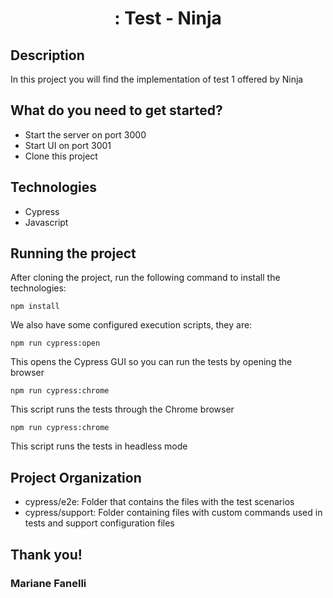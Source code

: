 <h1 align="center">: Test - Ninja</h1>

## Description
In this project you will find the implementation of test 1 offered by Ninja

## What do you need to get started?
* Start the server on port 3000
* Start UI on port 3001
* Clone this project

## Technologies
* Cypress
* Javascript

## Running the project
After cloning the project, run the following command to install the technologies:
```
npm install
```
We also have some configured execution scripts, they are:
```
npm run cypress:open
```
This opens the Cypress GUI so you can run the tests by opening the browser

```
npm run cypress:chrome
```
This script runs the tests through the Chrome browser

```
npm run cypress:chrome
```
This script runs the tests in headless mode

## Project Organization
* cypress/e2e: Folder that contains the files with the test scenarios
* cypress/support: Folder containing files with custom commands used in tests and support configuration files


## Thank you!

### Mariane Fanelli
